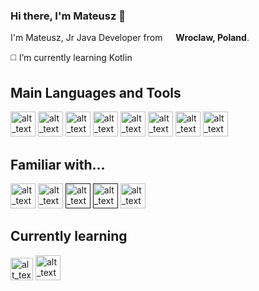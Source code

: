 ### Hi there, I'm Mateusz 👋

<p>I'm Mateusz, Jr Java Developer from <img src="https://hatscripts.github.io/circle-flags/flags/pl.svg" width="13"/> <b>Wroclaw, Poland</b>. </p>

◻️  I’m currently learning Kotlin

## Main Languages and Tools
[<img alt="alt_text" width="40px" src="https://cdn.jsdelivr.net/gh/devicons/devicon/icons/java/java-original-wordmark.svg" />](https://www.java.com/pl/)
[<img alt="alt_text" width="40px" src="https://cdn.jsdelivr.net/gh/devicons/devicon/icons/gradle/gradle-plain.svg" />](https://gradle.org/)
[<img alt="alt_text" width="40px" src="https://cdn.jsdelivr.net/gh/devicons/devicon/icons/apache/apache-original.svg" />](https://maven.apache.org/)
[<img alt="alt_text" width="40px" src="https://cdn.jsdelivr.net/gh/devicons/devicon/icons/intellij/intellij-original.svg" />](https://www.jetbrains.com/idea/)
[<img alt="alt_text" width="40px" src="https://cdn.jsdelivr.net/gh/devicons/devicon/icons/git/git-original.svg" />](https://git-scm.com/)
[<img alt="alt_text" width="40px" src="https://cdn.jsdelivr.net/gh/devicons/devicon/icons/bitbucket/bitbucket-original-wordmark.svg" />](https://bitbucket.org/product/)
[<img alt="alt_text" width="40px" src="https://cdn.jsdelivr.net/gh/devicons/devicon/icons/jira/jira-original-wordmark.svg" />](https://www.atlassian.com/software/jira)
[<img alt="alt_text" width="40px" src="https://cdn.jsdelivr.net/gh/devicons/devicon/icons/spring/spring-original-wordmark.svg" />](https://spring.io/)

## Familiar with...
[<img alt="alt_text" width="40px" src="https://cdn.jsdelivr.net/gh/devicons/devicon/icons/csharp/csharp-original.svg" />](https://docs.microsoft.com/en-us/dotnet/csharp/programming-guide/)
[<img alt="alt_text" width="40px" src="https://cdn.jsdelivr.net/gh/devicons/devicon/icons/angularjs/angularjs-original.svg" />](https://angular.io/)
[<img alt="alt_text" width="40px" src="https://cdn.jsdelivr.net/gh/devicons/devicon/icons/html5/html5-original-wordmark.svg" />]()
[<img alt="alt_text" width="40px" src="https://cdn.jsdelivr.net/gh/devicons/devicon/icons/css3/css3-original-wordmark.svg" />]()
[<img alt="alt_text" width="40px" src="https://cdn.jsdelivr.net/gh/devicons/devicon/icons/mysql/mysql-original-wordmark.svg" />](https://www.mysql.com/)

## Currently learning
[<img alt="alt_text" width="36px" src="https://cdn.jsdelivr.net/gh/devicons/devicon/icons/kotlin/kotlin-original.svg" />](https://kotlinlang.org/)
[<img alt="alt_text" width="40px" src="https://cdn.jsdelivr.net/gh/devicons/devicon/icons/android/android-plain.svg" />](https://www.android.com/)
